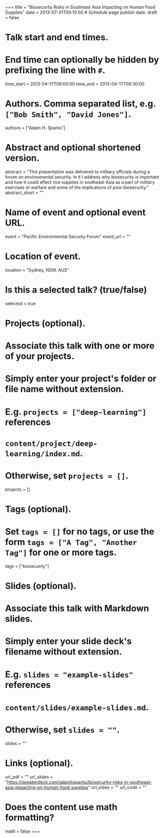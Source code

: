 +++
title = "Biosecurity Risks in Southeast Asia Impacting on Human Food Supplies"
date = 2013-07-31T09:10:00  # Schedule page publish date.
draft = false

# Talk start and end times.
#   End time can optionally be hidden by prefixing the line with `#`.
time_start = 2013-04-17T09:00:00
time_end = 2013-04-17T09:30:00

# Authors. Comma separated list, e.g. `["Bob Smith", "David Jones"]`.
authors = ["Adam H. Sparks"]

# Abstract and optional shortened version.
abstract = "This presentation was delivered to military officials during a forum on environmental security. In it I address why biosecurity is important and how it could affect rice supplies in southeast Asia as a part of military exercises or warfare and some of the implications of poor biosecurity."
abstract_short = ""

# Name of event and optional event URL.
event = "Pacific Environmental Security Forum"
event_url = ""

# Location of event.
location = "Sydney, NSW, AUS"

# Is this a selected talk? (true/false)
selected = true

# Projects (optional).
#   Associate this talk with one or more of your projects.
#   Simply enter your project's folder or file name without extension.
#   E.g. `projects = ["deep-learning"]` references 
#   `content/project/deep-learning/index.md`.
#   Otherwise, set `projects = []`.
projects = []

# Tags (optional).
#   Set `tags = []` for no tags, or use the form `tags = ["A Tag", "Another Tag"]` for one or more tags.
tags = ["biosecurity"]

# Slides (optional).
#   Associate this talk with Markdown slides.
#   Simply enter your slide deck's filename without extension.
#   E.g. `slides = "example-slides"` references 
#   `content/slides/example-slides.md`.
#   Otherwise, set `slides = ""`.
slides = ""

# Links (optional).
url_pdf = ""
url_slides = "https://speakerdeck.com/adamhsparks/biosecurity-risks-in-southeast-asia-impacting-on-human-food-supplies"
url_video = ""
url_code = ""

# Does the content use math formatting?
math = false
+++
